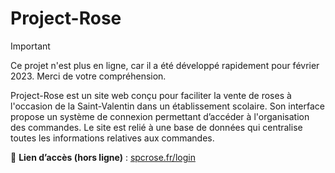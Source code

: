 # Project-Rose

> [!IMPORTANT]  
> Ce projet n'est plus en ligne, car il a été développé rapidement pour février 2023. Merci de votre compréhension.  

Project-Rose est un site web conçu pour faciliter la vente de roses à l'occasion de la Saint-Valentin dans un établissement scolaire. Son interface propose un système de connexion permettant d’accéder à l'organisation des commandes. Le site est relié à une base de données qui centralise toutes les informations relatives aux commandes.  

🔗 **Lien d’accès (hors ligne)** : [spcrose.fr/login](https://spcrose.fr/login)
